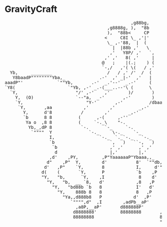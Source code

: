 GravityCraft
============
<pre>
                                                ,g88bg,
                                       ,g8888g, ),  "8b
                                       ),  "88b<     CP
                                      <     C8I \_ ,'|'
                                       \_ ,-'88,  |  (
                                         |  |88b ,'   \
                                        ,'   Y8P/ ,'   `,
                                      ,' ,'   8( ,'     |
                                     @   ;    |(.;    ) (
                                     `-,/   ,'( \(   / ,'
  Yb,     ________                     /   / ,' /'  /  (
   Y8baadP""""""""Yba,_             .-'  ,' _|-'  ,'   |
aaadP"'             `""Yb,       .-'  _.'--'  _.-'     (
`Y8(                    `"Yb, ,-' _.-(___..--'\ (      \ 
  `Y,                      "/' ,-'    ,'       )/       ) 
    Y,  (O)                `--"a,  _-'       ,-'        ) 
    `Y,                        "Y-'       ,-'          /dbaa,,____,aa,_
     `Y,       ,aa            ,'        ,'         _,-'     ``""""''  "Y,
       Y,      d'8           /        ,'       _,-'               "Ya   `Y,
       `b      8 8          (      ,-(     ,-''                     `Y,   Y,
        Ya o  ,8 8          (     `-._\    "-.                        b   `b
         Yb,_,dP 8           `-.      `-_     `-.                     Y    8
          `""""  Y              `-._     \-._    `-_                  8    8
                 I,                 `-._  `._`-._   `-._              8    8
                 `b                     `,   )   ``-,   )             P    [
                  `b                    ,' ,'      ,' ,'             d'    [
                   d                    |,'        |,'              ,P     [
                 ,d'    ,PY,         ,P"YaaaaaaP"Ybaaa,,_           d'     [
                d"    ,P"  Y,        d'           8'  `""db,       d'      8
               d'   ,P"    `Y,       8            I,     d'"b,     8a      P
              d(    (       `Y,      P            `b    ,P  `Y,    8`Ya___d'
              "Y,   "b,      `Y,    ,I             8    d'   `8    8  `"""'
                "Y,   "b,  __ `8,   d'            ,8   ,P     8    8
                  "Y,   "bd88b `b   8             I'   d'     Y,   8
                    "Y,    888b 8   8             8   ,P      `b   8
                      "Ya,,d888b8   P            d'  ,P'       8   Y,
                         `"""",d"  ,I        ,adPb__aP'        Y   `b
                           ,a8P,__aP'       d888888P'         ,d    8
                          d8888888'         88888888       ,d888bbaaP
                          88888888                         88888888'
                                                           """"""""
</pre>
